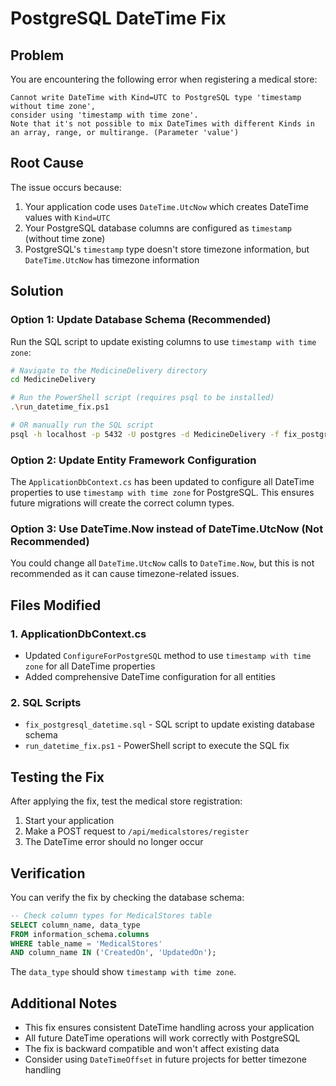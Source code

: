 # PostgreSQL DateTime Fix

## Problem
You are encountering the following error when registering a medical store:
```
Cannot write DateTime with Kind=UTC to PostgreSQL type 'timestamp without time zone', 
consider using 'timestamp with time zone'. 
Note that it's not possible to mix DateTimes with different Kinds in an array, range, or multirange. (Parameter 'value')
```

## Root Cause
The issue occurs because:
1. Your application code uses `DateTime.UtcNow` which creates DateTime values with `Kind=UTC`
2. Your PostgreSQL database columns are configured as `timestamp` (without time zone)
3. PostgreSQL's `timestamp` type doesn't store timezone information, but `DateTime.UtcNow` has timezone information

## Solution

### Option 1: Update Database Schema (Recommended)
Run the SQL script to update existing columns to use `timestamp with time zone`:

```bash
# Navigate to the MedicineDelivery directory
cd MedicineDelivery

# Run the PowerShell script (requires psql to be installed)
.\run_datetime_fix.ps1

# OR manually run the SQL script
psql -h localhost -p 5432 -U postgres -d MedicineDelivery -f fix_postgresql_datetime.sql
```

### Option 2: Update Entity Framework Configuration
The `ApplicationDbContext.cs` has been updated to configure all DateTime properties to use `timestamp with time zone` for PostgreSQL. This ensures future migrations will create the correct column types.

### Option 3: Use DateTime.Now instead of DateTime.UtcNow (Not Recommended)
You could change all `DateTime.UtcNow` calls to `DateTime.Now`, but this is not recommended as it can cause timezone-related issues.

## Files Modified

### 1. ApplicationDbContext.cs
- Updated `ConfigureForPostgreSQL` method to use `timestamp with time zone` for all DateTime properties
- Added comprehensive DateTime configuration for all entities

### 2. SQL Scripts
- `fix_postgresql_datetime.sql` - SQL script to update existing database schema
- `run_datetime_fix.ps1` - PowerShell script to execute the SQL fix

## Testing the Fix

After applying the fix, test the medical store registration:

1. Start your application
2. Make a POST request to `/api/medicalstores/register`
3. The DateTime error should no longer occur

## Verification

You can verify the fix by checking the database schema:

```sql
-- Check column types for MedicalStores table
SELECT column_name, data_type 
FROM information_schema.columns 
WHERE table_name = 'MedicalStores' 
AND column_name IN ('CreatedOn', 'UpdatedOn');
```

The `data_type` should show `timestamp with time zone`.

## Additional Notes

- This fix ensures consistent DateTime handling across your application
- All future DateTime operations will work correctly with PostgreSQL
- The fix is backward compatible and won't affect existing data
- Consider using `DateTimeOffset` in future projects for better timezone handling
